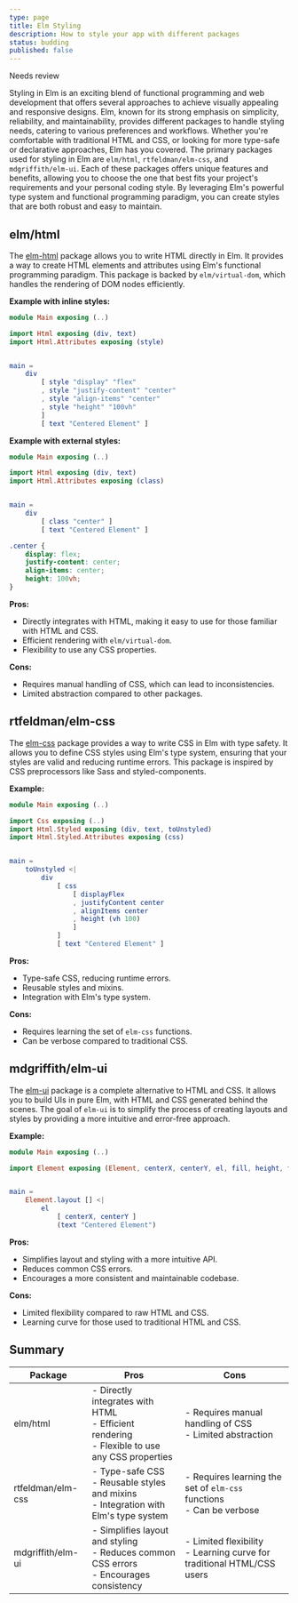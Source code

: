 ```yaml
---
type: page
title: Elm Styling
description: How to style your app with different packages
status: budding
published: false
---
```


<meta>Needs review</meta>

Styling in Elm is an exciting blend of functional programming and web development that offers several approaches to achieve visually appealing and responsive designs. Elm, known for its strong emphasis on simplicity, reliability, and maintainability, provides different packages to handle styling needs, catering to various preferences and workflows. Whether you're comfortable with traditional HTML and CSS, or looking for more type-safe or declarative approaches, Elm has you covered. The primary packages used for styling in Elm are `elm/html`, `rtfeldman/elm-css`, and `mdgriffith/elm-ui`. Each of these packages offers unique features and benefits, allowing you to choose the one that best fits your project's requirements and your personal coding style. By leveraging Elm's powerful type system and functional programming paradigm, you can create styles that are both robust and easy to maintain.

## elm/html
The [elm-html](https://package.elm-lang.org/packages/elm/html/latest/) package allows you to write HTML directly in Elm. It provides a way to create HTML elements and attributes using Elm's functional programming paradigm. This package is backed by `elm/virtual-dom`, which handles the rendering of DOM nodes efficiently.

**Example with inline styles:**
```elm
module Main exposing (..)

import Html exposing (div, text)
import Html.Attributes exposing (style)


main =
    div
        [ style "display" "flex"
        , style "justify-content" "center"
        , style "align-items" "center"
        , style "height" "100vh"
        ]
        [ text "Centered Element" ]
```

**Example with external styles:**
```elm
module Main exposing (..)

import Html exposing (div, text)
import Html.Attributes exposing (class)


main =
    div
        [ class "center" ]
        [ text "Centered Element" ]
```
```css
.center {
    display: flex;
    justify-content: center;
    align-items: center;
    height: 100vh;
}
```

**Pros:**
- Directly integrates with HTML, making it easy to use for those familiar with HTML and CSS.
- Efficient rendering with `elm/virtual-dom`.
- Flexibility to use any CSS properties.

**Cons:**
- Requires manual handling of CSS, which can lead to inconsistencies.
- Limited abstraction compared to other packages.

## rtfeldman/elm-css
The [elm-css](https://package.elm-lang.org/packages/rtfeldman/elm-css/latest/) package provides a way to write CSS in Elm with type safety. It allows you to define CSS styles using Elm's type system, ensuring that your styles are valid and reducing runtime errors. This package is inspired by CSS preprocessors like Sass and styled-components.

**Example:**
```elm
module Main exposing (..)

import Css exposing (..)
import Html.Styled exposing (div, text, toUnstyled)
import Html.Styled.Attributes exposing (css)


main =
    toUnstyled <|
        div
            [ css
                [ displayFlex
                , justifyContent center
                , alignItems center
                , height (vh 100)
                ]
            ]
            [ text "Centered Element" ]
```

**Pros:**
- Type-safe CSS, reducing runtime errors.
- Reusable styles and mixins.
- Integration with Elm's type system.

**Cons:**
- Requires learning the set of `elm-css` functions.
- Can be verbose compared to traditional CSS.

## mdgriffith/elm-ui
The [elm-ui](https://package.elm-lang.org/packages/mdgriffith/elm-ui/latest/) package is a complete alternative to HTML and CSS. It allows you to build UIs in pure Elm, with HTML and CSS generated behind the scenes. The goal of `elm-ui` is to simplify the process of creating layouts and styles by providing a more intuitive and error-free approach.

**Example:**
```elm
module Main exposing (..)

import Element exposing (Element, centerX, centerY, el, fill, height, text)


main =
    Element.layout [] <|
        el
            [ centerX, centerY ]
            (text "Centered Element")
```

**Pros:**
- Simplifies layout and styling with a more intuitive API.
- Reduces common CSS errors.
- Encourages a more consistent and maintainable codebase.

**Cons:**
- Limited flexibility compared to raw HTML and CSS.
- Learning curve for those used to traditional HTML and CSS.

## Summary

| Package   | Pros                                                                 | Cons                                                            |
|-----------|----------------------------------------------------------------------|-----------------------------------------------------------------|
| elm/html  | - Directly integrates with HTML <br> - Efficient rendering <br> - Flexible to use any CSS properties | - Requires manual handling of CSS <br> - Limited abstraction    |
| rtfeldman/elm-css   | - Type-safe CSS <br> - Reusable styles and mixins <br> - Integration with Elm's type system | - Requires learning the set of `elm-css` functions <br> - Can be verbose      |
| mdgriffith/elm-ui    | - Simplifies layout and styling <br> - Reduces common CSS errors <br> - Encourages consistency | - Limited flexibility <br> - Learning curve for traditional HTML/CSS users |
